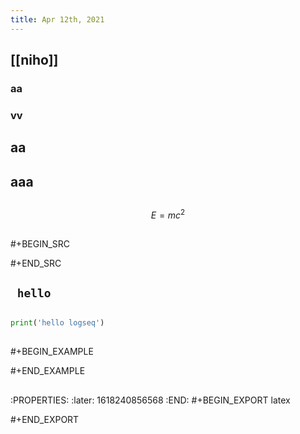 ```yaml
---
title: Apr 12th, 2021
---
```


## [[niho]]
### aa
### vv
## aa
## aaa
## 
$$E = mc^2$$
## 
#+BEGIN_SRC 

#+END_SRC
## ` hello`
## 
```python
print('hello logseq')
```
##
## 
#+BEGIN_EXAMPLE

#+END_EXAMPLE
## 
:PROPERTIES:
:later: 1618240856568
:END:
#+BEGIN_EXPORT latex

#+END_EXPORT
